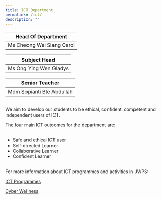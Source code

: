 ```yaml
---
title: ICT Department
permalink: /ict/
description: ""
---
```

| Head Of Department |
| --- |
| Ms Cheong Wei Siang Carol |<br>


 
| Subject Head |
| --- |
| Ms Ong Ying Wen Gladys  |<br>



| Senior Teacher |
| --- |
| Mdm Sopianti Bte Abdullah

<br>
We aim to develop our students to be ethical, confident, competent and independent users of ICT.  
 <br>
 
The four main ICT outcomes for the department are:  
<br>

*   Safe and ethical ICT user
*   Self-directed Learner
*   Collaborative Learner
*   Confident Learner

<br>
For more information about ICT programmes and activities in JWPS:

[ICT Programmes](/ICTprog)

[Cyber Wellness](/Cyberwellness)